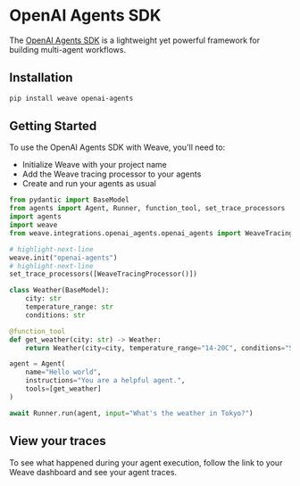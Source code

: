 
# OpenAI Agents SDK

The [OpenAI Agents SDK](https://github.com/openai/openai-agents-python) is a lightweight yet powerful framework for building multi-agent workflows.

## Installation

```bash
pip install weave openai-agents
```

## Getting Started

To use the OpenAI Agents SDK with Weave, you'll need to:
- Initialize Weave with your project name
- Add the Weave tracing processor to your agents
- Create and run your agents as usual

```python
from pydantic import BaseModel
from agents import Agent, Runner, function_tool, set_trace_processors
import agents
import weave
from weave.integrations.openai_agents.openai_agents import WeaveTracingProcessor

# highlight-next-line
weave.init("openai-agents")
# highlight-next-line
set_trace_processors([WeaveTracingProcessor()])

class Weather(BaseModel):
    city: str
    temperature_range: str
    conditions: str

@function_tool
def get_weather(city: str) -> Weather:
    return Weather(city=city, temperature_range="14-20C", conditions="Sunny with wind.")

agent = Agent(
    name="Hello world",
    instructions="You are a helpful agent.",
    tools=[get_weather]
)

await Runner.run(agent, input="What's the weather in Tokyo?")
```

## View your traces

To see what happened during your agent execution, follow the link to your Weave dashboard and see your agent traces. 

